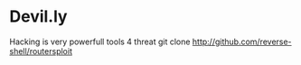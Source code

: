 # Devil.ly
Hacking is very powerfull tools 4 threat 
git clone http://github.com/reverse-shell/routersploit

